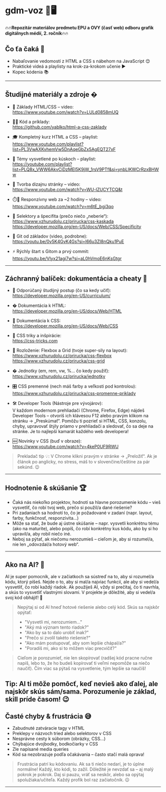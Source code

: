 # gdm-voz  📲🖥️
🔥🔥**Repozitár materiálov predmetu EPU a OVY (časť web) odboru grafik digitálnych médií, 2. ročník**🔥🔥


## Čo ťa čaká 🎯

- Nabaľovanie vedomostí z HTML a CSS s nábehom na JavaScript 😊
- Praktické videá a playlisty na krok-za-krokom učenie ▶️
- Kopec kódenia 📚

---


## Študijné materiály a zdroje �



- 🧱 Základy HTML/CSS – video:  
https://www.youtube.com/watch?v=LULd0858mUQ

- 🧑‍💻 Kód a príklady:  
https://github.com/yablko/html-a-css-zaklady

- 🎓 Kompletný kurz HTML a CSS – playlist:  
https://www.youtube.com/playlist?list=PL3VwAXKvhemVw5DnAqeGbZx5AgEQT27xF

- 🧩 Témy vysvetlené po kúskoch – playlist:  
https://youtube.com/playlist?list=PLQ8x_VWW6AkvCiDzMEI5K9jW_1rsV9PTf&si=ynbLIKWCrRzxBHWw

- 🎨 Tvorba dizajnu stránky – video:  
https://www.youtube.com/watch?v=WU-lZUCYTCQ&t

- ⏱️📱 Responzívny web za ~2 hodiny – video:  
https://www.youtube.com/watch?v=m6tE_bgi3qo

- 🎯 Selektory a špecifita (prečo niečo „neberie“):  
	https://www.vzhurudolu.cz/prirucka/css-kaskada  
	https://developer.mozilla.org/en-US/docs/Web/CSS/Specificity

- 🐙 Git od základov (video, podrobne):  
	https://youtu.be/0v5K4GvK4Gs?si=l66u3ZI8nQku1PuE

- ⚡ Rýchly štart s Gitom a prvý commit:  
	https://youtu.be/Vlyx21agi7w?si=aL0hVmoE6nKsGtgr



---

## Záchranný balíček: dokumentácia a cheaty 🛟

- 🧭 Odporúčaný študijný postup (čo sa kedy učiť):  
	https://developer.mozilla.org/en-US/curriculum/

- � Dokumentácia k HTML:  
	https://developer.mozilla.org/en-US/docs/Web/HTML

- 🎨 Dokumentácia k CSS:  
	https://developer.mozilla.org/en-US/docs/Web/CSS

- 🧠 CSS triky a inšpirácie:  
	https://css-tricks.com

- 🧱 Rozloženie: Flexbox a Grid (tvoje super-sily na layout):  
	https://www.vzhurudolu.cz/prirucka/css-flexbox  
	https://www.vzhurudolu.cz/prirucka/css-grid

- � Jednotky (em, rem, vw, %… čo kedy použiť):  
	https://www.vzhurudolu.cz/prirucka/jednotky

- 🎛️ CSS premenné (nech máš farby a veľkosti pod kontrolou):  
	https://www.vzhurudolu.cz/prirucka/css-promenne-priklady

- 🛠️ Developer Tools (Nástroje pre vývojárov):  
  V každom modernom prehliadači (Chrome, Firefox, Edge) nájdeš Developer Tools – otvoríš ich klávesou F12 alebo pravým klikom na stránku → „Preskúmať“. Pomôžu ti pozrieť si HTML, CSS, konzolu, chyby, upravovať štýly priamo v prehliadači a sledovať, čo sa deje na stránke. Je to najlepší kamarát každého web developera!

- 🆕 Novinky v CSS (buď v obraze):  
	https://www.youtube.com/watch?v=4keP0UF9RWU


> Prekladač tip 💡: V Chrome klikni pravým v stránke → „Preložiť“. Ak je článok po anglicky, no stress, máš to v slovenčine/češtine za pár sekúnd. 😉


---

## Hodnotenie & skúšanie 🏆

- Čaká nás niekoľko projektov, hodnotí sa hlavne porozumenie kódu – vieš vysvetliť, čo robí tvoj web, prečo si použil/a dané riešenie?
- Pri zadaniach sa hodnotí to, čo je požadované v zadaní (napr. layout, farby, funkčnosť, responzivita...)
- Môže sa stať, že bude aj ústne skúšanie – napr. vysvetli konkrétnu tému (ako na maturite), alebo popíš, čo robí konkrétny kus kódu, ako by si ho upravil/a, aby robil niečo iné.
- Neboj sa pýtať, ak niečomu nerozumieš – cieľom je, aby si rozumel/a, nie len „odovzdal/a hotový web“.


---

## Ako na AI? 🤖


AI je super pomocník, ale v začiatkoch sa sústreď na to, aby si rozumel/a kódu, ktorý píšeš. Nejde o to, aby si mal/a najviac funkcií, ale aby si vedel/a vysvetliť, čo robí každý riadok. Ak použiješ AI, vždy si prečítaj, čo ti navrhla, a skús to vysvetliť vlastnými slovami. V projekte je dôležité, aby si vedel/a svoj kód obhájiť! 💬

> Nepýtaj si od AI hneď hotové riešenie alebo celý kód. Skús sa najskôr opýtať:
> - "Vysvetli mi, nerozumiem..."
> - "Aký má význam tento riadok?"
> - "Ako by sa to dalo urobiť inak?"
> - "Prečo si zvolil takéto riešenie?"
> - "Ako mám postupovať, aby som lepšie chápal/a?"
> - "Poradíš mi, ako si to môžem viac precvičiť?"

> Cieľom je porozumieť, nie len skopírovať (radšej kód pracne ručne napíš, lebo to, že ho budeš kopírovať ti veľmi nepomôže sa niečo naučiť). Čím viac sa pýtaš na vysvetlenie, tým lepšie sa naučíš!

Tip: AI ti môže pomôcť, keď nevieš ako ďalej, ale najskôr skús sám/sama. Porozumenie je základ, skill príde časom! 😉
---

## Časté chyby & frustrácia 😅

- Zabudnuté zatváracie tagy v HTML
- Preklepy v názvoch tried alebo selektorov v CSS
- Nesprávne cesty k súborom (obrázky, CSS...)
- Chýbajúce dvojbodky, bodkočiarky v CSS
- Zle napísané media queries
- Kód sa nezobrazuje podľa očakávania – často stačí malá oprava!

> Frustrácia patrí ku kódovaniu. Ak sa ti niečo nedarí, je to úplne normálne! Každý, kto kódi, to zažil. Dôležité je nevzdať sa – aj malý pokrok je pokrok. Daj si pauzu, vráť sa neskôr, alebo sa opýtaj spolužiaka/učiteľa. Každý profík bol raz začiatočník. 😉

---

